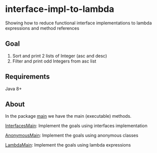 # interface-impl-to-lambda
Showing how to reduce functional interface implementations to lambda expressions and method references

## Goal
1. Sort and print 2 lists of Integer (asc and desc)
2. Filter and print odd Integers from asc list

## Requirements
Java 8+

## About
In the package [main](https://github.com/gabrieldsguilherme/interface-impl-to-lambda/tree/master/src/main) we have the main (executable) methods.

[InterfacesMain](https://github.com/gabrieldsguilherme/interface-impl-to-lambda/blob/master/src/main/InterfacesMain.java): Implement the goals using interfaces implementation

[AnonymousMain](https://github.com/gabrieldsguilherme/interface-impl-to-lambda/blob/master/src/main/AnonymousMain.java): Implement the goals using anonymous classes

[LambdaMain](https://github.com/gabrieldsguilherme/interface-impl-to-lambda/blob/master/src/main/LambdaMain.java): Implement the goals using lambda expressions
